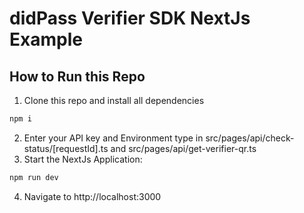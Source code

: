 # didPass Verifier SDK NextJs Example

## How to Run this Repo

1. Clone this repo and install all dependencies

```bash
npm i
```

2. Enter your API key and Environment type in src/pages/api/check-status/[requestId].ts and src/pages/api/get-verifier-qr.ts
3. Start the NextJs Application:

```bash
npm run dev
```

4. Navigate to http://localhost:3000
